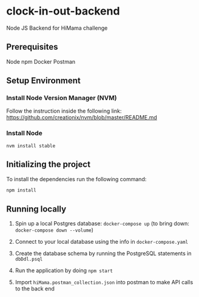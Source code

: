 # clock-in-out-backend
Node JS Backend for HiMama challenge

## Prerequisites
Node
npm
Docker
Postman

## Setup Environment

### Install Node Version Manager (NVM)
Follow the instruction inside the following link:
https://github.com/creationix/nvm/blob/master/README.md

### Install Node

    nvm install stable
    
## Initializing the project

To install the dependencies run the following command:
```bash
npm install
```
 
## Running locally
1. Spin up a local Postgres database: `docker-compose up`
(to bring down: `docker-compose down --volume`)

2. Connect to your local database using the info in `docker-compose.yaml` 

3. Create the database schema by running the PostgreSQL statements in `dbDdl.psql` 

4. Run the application by doing `npm start`

5. Import `hiMama.postman_collection.json` into postman to make API calls to the back end
